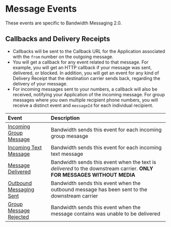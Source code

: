 # Message Events

These events are specific to Bandwidth Messaging 2.0.

## Callbacks and Delivery Receipts
* Callbacks will be sent to the Callback URL for the Application associated with the `from` number on the outgoing message.
* You will get a callback for any event related to that message. For example, you will get an HTTP callback if your message was sent, delivered, or blocked. In addition, you will get an event for any kind of Delivery Receipt that the destination carrier sends back, regarding the delivery of your message.
* For incoming messages sent to your numbers, a callback will also be received, notifying your Application of the incoming message. For group messages where you own multiple recipient phone numbers, you will receive a distinct event and `messageId` for each individual recipient.

| Event                                      | Description                                                                                                            |
|:-------------------------------------------|:-----------------------------------------------------------------------------------------------------------------------|
| [Incoming Group Message](incomingGroup.md) | Bandwidth sends this event for each incoming group mesasge                                                             |
| [Incoming Text Message](incomingSingle.md)  | Bandwidth sends this event for each incoming text message                                                              |
| [Message Delivered](msgDelivered.md)       | Bandwidth sends this event when the text is _delivered_ to the downstream carrier. **ONLY FOR MESSAGES WITHOUT MEDIA** |
| [Outbound Messaging Sent](outSent.md)      | Bandwidth sends this event when the outbound message has been sent to the downstream carrier                           |
| [Group Message Rejected](groupReject.md)   | Bandwidth sends this event when the message contains was unable to be delivered                                        |

